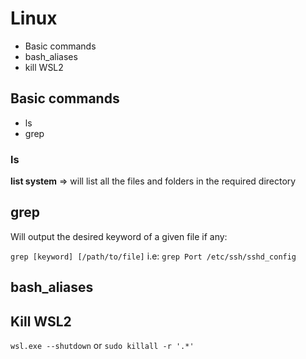 # Linux

- Basic commands
- bash_aliases
- kill WSL2

## Basic commands

- ls
- grep

### ls

**list system** => will list all the files and folders in the required directory

## grep

Will output the desired keyword of a given file if any:

`grep [keyword] [/path/to/file]` i.e: `grep Port /etc/ssh/sshd_config`

## bash_aliases

## Kill WSL2

`wsl.exe --shutdown` or `sudo killall -r '.*'`
